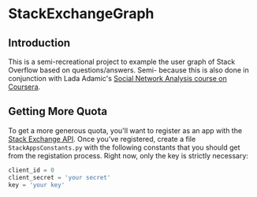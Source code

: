 StackExchangeGraph
==================

Introduction
------------
This is a semi-recreational project to example the user graph of Stack Overflow
based on questions/answers. Semi- because this is also done in conjunction with
Lada Adamic's [Social Network Analysis course on Coursera](https://class.coursera.org/sna-003/class).

Getting More Quota
------------------
To get a more generous quota, you'll want to register as an app with
the [Stack Exchange API](http://stackapps.com). Once you've registered,
create a file `StackAppsConstants.py` with the following constants that
you should get from the registation process. Right now, only the key
is strictly necessary:
```python
client_id = 0
client_secret = 'your secret'
key = 'your key'
```

